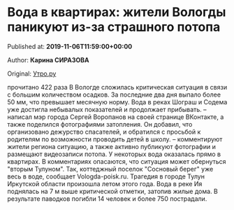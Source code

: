 
# Вода в квартирах: жители Вологды паникуют из-за страшного потопа

Published at: **2019-11-06T11:59:00+00:00**

Author: **Карина СИРАЗОВА**

Original: [Утро.ру](https://utro.ru/accidents/2019/11/06/1423505.shtml)

прочитано 422 раза
В Вологде сложилась критическая ситуация в связи с большим количеством осадков. За последние два дня выпало более 50 мм, что превышает месячную норму. Вода в реках Шограш и Содема уже достигла небывалых показателей и продолжает прибывать.
– написал мэр города Сергей Воропанов на своей странице ВКонтакте, а также поделился фотографиями затопления. Он добавил, что организовано дежурство спасателей, и обратился с просьбой к родителям по возможности проводить детей в школу.
– комментируют жители региона ситуацию, а также активно публикуют фотографии и размещают видеозаписи потопа. У некоторых вода оказалась прямо в квартирах. В комментариях опасаются, что ситуация может обернуться "вторым Тулуном". Так, коттеджный поселок "Сосновый берег" уже весь в воде, сообщает Vologda-poisk.ru.
Трагедия в городе Тулун Иркутской области произошла летом этого года. Вода в реке Ия поднялась на 7 м выше критической отметки, затопив жилые дома. В результате паводков погибли 14 человек и более 750 пострадали.
